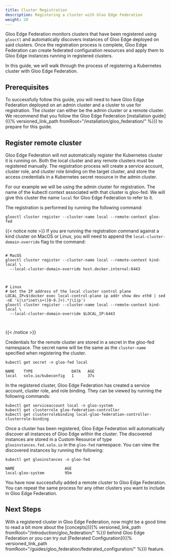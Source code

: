 ```yaml
---
title: Cluster Registration
description: Registering a cluster with Gloo Edge Federation
weight: 20
---
```


Gloo Edge Federation monitors clusters that have been registered using `glooctl` and automatically discovers instances of Gloo Edge deployed on said clusters. Once the registration process is complete, Gloo Edge Federation can create federated configuration resources and apply them to Gloo Edge instances running in registered clusters.

In this guide, we will walk through the process of registering a Kubernetes cluster with Gloo Edge Federation.

## Prerequisites

To successfully follow this guide, you will need to have Gloo Edge Federation deployed on an admin cluster and a cluster to use for registration. The cluster can either be the admin cluster or a remote cluster. We recommend that you follow the Gloo Edge Federation [installation guide]({{% versioned_link_path fromRoot="/installation/gloo_federation/" %}}) to prepare for this guide.

## Register remote cluster

Gloo Edge Federation will not automatically register the Kubernetes cluster it is running on. Both the local cluster and any remote clusters must be registered manually. The registration process will create a service account, cluster role, and cluster role binding on the target cluster, and store the access credentials in a Kubernetes secret resource in the admin cluster.

For our example we will be using the admin cluster for registration. The name of the kubectl context associated with that cluster is gloo-fed. We will give this cluster the name `local` for Gloo Edge Federation to refer to it.

The registration is performed by running the following command:

```
glooctl cluster register --cluster-name local --remote-context gloo-fed
```

{{< notice note >}}
If you are running the registration command against a kind cluster on MacOS or Linux, you will need to append the `local-cluster-domain-override` flag to the command:

<pre><code>
# MacOS
glooctl cluster register --cluster-name local --remote-context kind-local \
  --local-cluster-domain-override host.docker.internal:6443

</code></pre>


<pre><code>
# Linux
# Get the IP address of the local cluster control plane
LOCAL_IP=$(docker exec local-control-plane ip addr show dev eth0 | sed -nE 's|\s*inet\s+([0-9.]+).*|\1|p')
glooctl cluster register --cluster-name local --remote-context kind-local \
  --local-cluster-domain-override $LOCAL_IP:6443


</code></pre>
{{< /notice >}}

Credentials for the remote cluster are stored in a secret in the gloo-fed namespace. The secret name will be the same as the `cluster-name` specified when registering the cluster.

```
kubectl get secret -n gloo-fed local
```

```
NAME    TYPE                 DATA   AGE
local   solo.io/kubeconfig   1      37s
```

In the registered cluster, Gloo Edge Federation has created a service account, cluster role, and role binding. They can be viewed by running the following commands:

```
kubectl get serviceaccount local -n gloo-system
kubectl get clusterrole gloo-federation-controller
kubectl get clusterrolebinding local-gloo-federation-controller-clusterrole-binding
```

Once a cluster has been registered, Gloo Edge Federation will automatically discover all instances of Gloo Edge within the cluster. The discovered instances are stored in a Custom Resource of type `glooinstances.fed.solo.io` in the `gloo-fed` namespace. You can view the discovered instances by running the following:

```
kubectl get glooinstances -n gloo-fed
```

```
NAME                      AGE
local-gloo-system         95m
```

You have now successfully added a remote cluster to Gloo Edge Federation. You can repeat the same process for any other clusters you want to include in Gloo Edge Federation.

## Next Steps

With a registered cluster in Gloo Edge Federation, now might be a good time to read a bit more about the [concepts]({{% versioned_link_path fromRoot="/introduction/gloo_federation/" %}}) behind Gloo Edge Federation or you can try out [Federated Configuration]({{% versioned_link_path fromRoot="/guides/gloo_federation/federated_configuration/" %}}) feature.